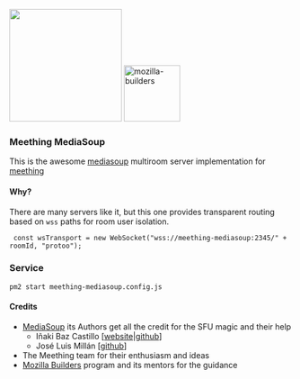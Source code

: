 <img src="https://i.imgur.com/XS79fTC.png" width=200> <img  alt="mozilla-builders" src="https://user-images.githubusercontent.com/1423657/81992335-85346480-9643-11ea-8754-8275e98e06bc.png" width=100 />

### Meething MediaSoup

This is the awesome [mediasoup](https://mediasoup.org) multiroom server implementation for [meething](https://github.com/meething/meething) 

#### Why?
There are many servers like it, but this one provides transparent routing based on `wss` paths for room user isolation.

```
 const wsTransport = new WebSocket("wss://meething-mediasoup:2345/" + roomId, "protoo");
```

### Service
```
pm2 start meething-mediasoup.config.js
```

#### Credits

* [MediaSoup](https://mediasoup.org) its Authors get all the credit for the SFU magic and their help
  * Iñaki Baz Castillo [[website](https://inakibaz.me)|[github](https://github.com/ibc/)]
  * José Luis Millán [[github](https://github.com/jmillan/)]
* The Meething team for their enthusiasm and ideas
* [Mozilla Builders](https://builders.mozilla.community) program and its mentors for the guidance


